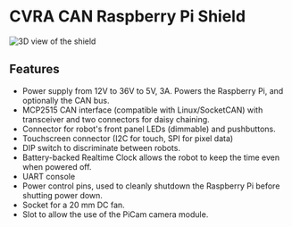 # CVRA CAN Raspberry Pi Shield

![3D view of the shield](images/pi-shield.png)

## Features

* Power supply from 12V to 36V to 5V, 3A.
    Powers the Raspberry Pi, and optionally the CAN bus.
* MCP2515 CAN interface (compatible with Linux/SocketCAN) with transceiver and two connectors for daisy chaining.
* Connector for robot's front panel LEDs (dimmable) and pushbuttons.
* Touchscreen connector (I2C for touch, SPI for pixel data)
* DIP switch to discriminate between robots.
* Battery-backed Realtime Clock allows the robot to keep the time even when powered off.
* UART console
* Power control pins, used to cleanly shutdown the Raspberry Pi before shutting power down.
* Socket for a 20 mm DC fan.
* Slot to allow the use of the PiCam camera module.
